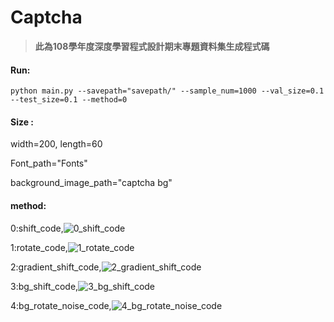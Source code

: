# Captcha 



>  **此為108學年度深度學習程式設計期末專題資料集生成程式碼**



#### Run:

```
python main.py --savepath="savepath/" --sample_num=1000 --val_size=0.1 --test_size=0.1 --method=0
```



#### Size :

width=200, length=60

Font_path="Fonts"

background_image_path="captcha bg"



#### method:

0:shift_code,![0_shift_code](https://github.com/masahiro1025/Captcha/blob/master/example_img/0_shift_code.jpg)

1:rotate_code,![1_rotate_code](https://github.com/masahiro1025/Captcha/blob/master/example_img/1_rotate_code.jpg)

2:gradient_shift_code,![2_gradient_shift_code](https://github.com/masahiro1025/Captcha/blob/master/example_img/2_gradient_shift_code.jpg)

3:bg_shift_code,![3_bg_shift_code](https://github.com/masahiro1025/Captcha/blob/master/example_img/3_bg_shift_code.jpg)

4:bg_rotate_noise_code,![4_bg_rotate_noise_code](https://github.com/masahiro1025/Captcha/blob/master/example_img/4_bg_rotate_noise_code.jpg)

